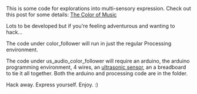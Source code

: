 This is some code for explorations into multi-sensory expression. Check out this post for some details: <a href='http://ztribbett.herokuapp.com/blog/2013/04/22/the-color-of-music/' target='_BLANK'>The Color of Music</a>

Lots to be developed but if you're feeling adventurous and wanting to hack... 

The code under color\_follower will run in just the regular Processing environment. 

The code under us\_audio\_color\_follower will require an arduino, the arduino programming environment, 4 wires, an <a href="http://www.amazon.com/gp/product/B004U8TOE6/ref=oh_details_o03_s00_i00?ie=UTF8&psc=1" target='_BLANK'>ultrasonic sensor</a>, an a breadboard to tie it all together. Both the arduino and processing code are in the folder. 

Hack away. Express yourself. Enjoy. :)